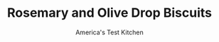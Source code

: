 ---
layout: ../../layouts/MarkdownPostLayout.astro
title: Rosemary and Olive Drop Biscuits
author: America's Test Kitchen
pubDate: 2023-03-15
description: "One day we decided to ignore the standard ­instructions for drop biscuits. The result? Best ­biscuits ever."
image_url: https://res.cloudinary.com/hksqkdlah/image/upload/ar_1:1,c_fill,dpr_2.0,f_auto,fl_lossy.progressive.strip_profile,g_faces:auto,q_auto:low,w_344/SFS_Rosemary_and_Olive_Oil_Drop_Biscuits_9648_ynnb50
tags: ["Desserts or Baked Goods","Breakfast & Brunch","Cookbook Collection"]
calories: 2005
protein: 3
carbohydrates: 19
fats: 8
fiber: 
ingredients: ["2 cups (10 ounces), all-purpose flour","1/4 cup pitted, kalamata olives, chopped fine","2 teaspoons, baking powder","1/2 teaspoon, baking soda","1 1/2 teaspoons, minced fresh rosemary","1 teaspoon, sugar","3/4 teaspoon, salt","1 cup, buttermilk, chilled","8 tablespoons, unsalted butter, melted, plus 2 tablespoons unsalted butter"]
serves: 12
time: "45 minutes"
instructions: ["Adjust oven rack to middle position and heat oven to 475 degrees. Line rimmed baking sheet with parchment paper. Whisk flour, olives, baking powder, baking soda, rosemary, sugar, and salt together in large bowl. Stir buttermilk and melted butter together in 2-cup liquid measuring cup until butter forms clumps.","Add buttermilk mixture to flour mixture and stir with rubber spatula until just incorporated. Using greased 1/4-cup dry measuring cup, drop level scoops of batter 1 1/2 inches apart on prepared sheet. Bake until tops are golden brown, rotating sheet halfway through baking, 12 to 14 minutes.","Melt remaining 2 tablespoons butter and brush on biscuit tops. Transfer biscuits to wire rack and let cool for 5 minutes before serving."]
nutrition: ["59 mg Potassium, K","122 mg Phosphorus, P","88 mg Calcium, Ca","1 mg Iron, Fe","8 mg Magnesium, Mg","173 mg Sodium, Na","8 g Total lipid (fat)","1 mg Niacin","2 g Fatty acids, total monounsaturated","21 mg Cholesterol","5 g Fatty acids, total saturated","36 µg Folic acid","8 µg Folate, food","1 g Sugars, total","25 g Water","19 g Carbohydrate, by difference","70 µg Folate, DFE","3 g Protein","68 µg Vitamin A, RAE","167 kcal Energy","2005 calories"]
notes: "To refresh day-old biscuits, heat them in a 300-degree oven for 10 minutes."
---